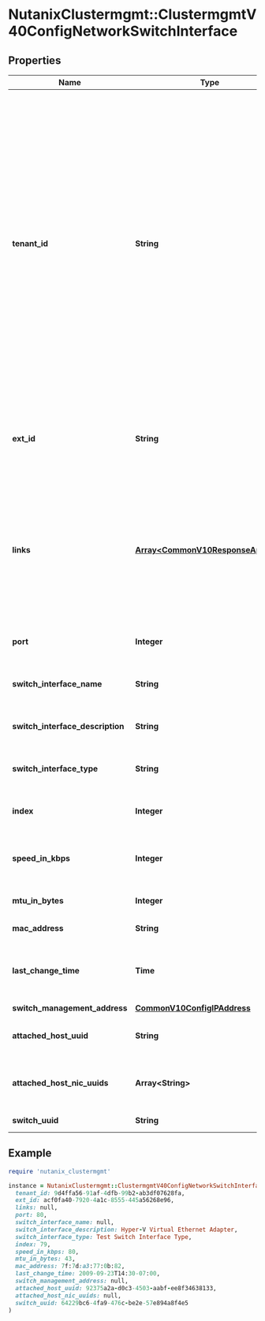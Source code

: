 # NutanixClustermgmt::ClustermgmtV40ConfigNetworkSwitchInterface

## Properties

| Name | Type | Description | Notes |
| ---- | ---- | ----------- | ----- |
| **tenant_id** | **String** | A globally unique identifier that represents the tenant that owns this entity. The system automatically assigns it, and it and is immutable from an API consumer perspective (some use cases may cause this Id to change - For instance, a use case may require the transfer of ownership of the entity, but these cases are handled automatically on the server).  | [optional][readonly] |
| **ext_id** | **String** | A globally unique identifier of an instance that is suitable for external consumption.  | [optional][readonly] |
| **links** | [**Array&lt;CommonV10ResponseApiLink&gt;**](CommonV10ResponseApiLink.md) | A HATEOAS style link for the response.  Each link contains a user-friendly name identifying the link and an address for retrieving the particular resource.  | [optional][readonly] |
| **port** | **Integer** | Network switch interface port number. | [optional] |
| **switch_interface_name** | **String** | Network switch interface name. | [optional] |
| **switch_interface_description** | **String** | Network switch interface description. | [optional] |
| **switch_interface_type** | **String** | Network switch interface type. | [optional] |
| **index** | **Integer** | Network switch interface index. | [optional] |
| **speed_in_kbps** | **Integer** | Network switch interface link speed in Kbps. | [optional] |
| **mtu_in_bytes** | **Integer** | Maximum transmission unit in bytes. | [optional] |
| **mac_address** | **String** | Host Mac address. | [optional] |
| **last_change_time** | **Time** | Timestamp when the interface state was last changed or modified. | [optional] |
| **switch_management_address** | [**CommonV10ConfigIPAddress**](CommonV10ConfigIPAddress.md) |  | [optional] |
| **attached_host_uuid** | **String** | UUID of the host connected to the interface. | [optional] |
| **attached_host_nic_uuids** | **Array&lt;String&gt;** | List of host NIC UUIDs connected to this interface. | [optional] |
| **switch_uuid** | **String** | UUID of the switch. | [optional] |

## Example

```ruby
require 'nutanix_clustermgmt'

instance = NutanixClustermgmt::ClustermgmtV40ConfigNetworkSwitchInterface.new(
  tenant_id: 9d4ffa56-91af-4dfb-99b2-ab3df07628fa,
  ext_id: acf0fa40-7920-4a1c-8555-445a56268e96,
  links: null,
  port: 80,
  switch_interface_name: null,
  switch_interface_description: Hyper-V Virtual Ethernet Adapter,
  switch_interface_type: Test Switch Interface Type,
  index: 79,
  speed_in_kbps: 80,
  mtu_in_bytes: 43,
  mac_address: 7f:7d:a3:77:0b:82,
  last_change_time: 2009-09-23T14:30-07:00,
  switch_management_address: null,
  attached_host_uuid: 92375a2a-d0c3-4503-aabf-ee8f34638133,
  attached_host_nic_uuids: null,
  switch_uuid: 64229bc6-4fa9-476c-be2e-57e894a8f4e5
)
```

